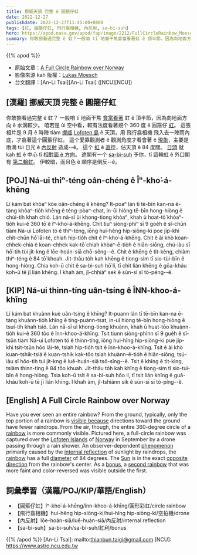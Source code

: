 ```yaml
---
title: 挪威天頂 完整 ê 圓箍仔虹
date: 2022-12-27
publishdate: 2022-12-27T11:45:00+0800
tags: [虹, 圓箍仔虹, 飛行翕相機, 內反射, sa-bì-suh]
hero: https://apod.nasa.gov/apod/fap/image/2212/FullCircleRainbow_Moesch_960.jpg
summary: 你敢捌看過完整 ê 虹？一般咱 tī 地面干焦會當看著虹 ê 頂半節，因為向地面方向 ê 水滴較少。
---
```


{{% apod %}}                                                                                                                                                                                                               

- 原始文章：[A Full Circle Rainbow over Norway](https://apod.nasa.gov/apod/ap221227.html)
- 影像來源 kah 版權：[Lukas Moesch](https://www.lukas-moesch.ch/about)
- 台文翻譯：[An-Li Tsai][An-Li Tsai] ([NCU][NCU])

## [漢羅] 挪威天頂 完整 ê 圓箍仔虹
你敢捌看過完整 ê 虹？
一般咱 tī 地面干焦 [會當看著][visible because] 虹 ê 頂半節，因為向地面方向 ê 水滴較少。
咱若是 ùi 空中看，較有法度看著規个 360 度 ê 圓箍仔 [虹][rainbow 1]。
這張相片是 9 月 ê 時陣 tiàm [挪威][Norway] [Lofoten 島][Lofoten Islands] ê 天頂，用 飛行翕相機 飛入去一陣雨內底，才翕著這个圓箍仔虹。
這个愛靠觀測者 ê 觀測角度才看會著 ê [現象][phenomenon]，主要是 雨滴 tùi 日光 ê [內反射][internal reflection] 造成--ê。
這个 [虹][rainbow 2] ê [直徑][diameter]，佔天頂 ê 84 度闊。
[日頭][Sun] 就 kah 虹 ê 中心 tī [相對面 ê 方向][opposite direction]。
遮閣有一个 [sa-bì-suh][bonus] 予你，tī 這輪虹 ê 外口閣有 [第二輪虹][second rainbow]。
伊較暗，而且色 ê 順序是倒反--ê。

## [POJ] Ná-ui thiⁿ-téng oân-chéng ê Îⁿ-kho͘-á-khēng
Lí kám bat khòaⁿ kòe oân-chéng ê khēng?
It-poaⁿ lán tī tē-bīn kan-na ē-tàng khòaⁿ-tio̍h khēng ê téng-pòaⁿ-chat, in-ūi hiòng tē-bīn hong-hiòng ê chúi-tih khah chió.
Lán nā-sī ùi khong-tiong khòaⁿ, khah ū hoat-tō͘ khòaⁿ-tio̍h kui-ê 360 tō͘ ê îⁿ-kho͘-á-khēng.
Chit tiuⁿ siòng-phìⁿ sī 9 goe̍h ê sî-chūn tiàm Ná-ui Lofoten tó ê thiⁿ-téng, iōng hui-hêng hip-siòng-ki poe ji̍p-khì chit-chūn hō͘ lāi-té, chiah hip-tio̍h chit ê îⁿ-kho͘-á-khēng.
Chit ê ài khò koan-chhek-chiá ê koan-chhek kak-tō͘ chiah khòaⁿ-ē-tio̍h ê hiān-siōng, chú-iàu sī hō͘-tih tùi ji̍t-kng ê lōe-hoán-siā chō-sêng--ê.
Chit ê khēng ê ti̍t-kèng, chiàm thiⁿ-téng ê 84 tō͘ khoah.
Ji̍t-thâu to̍h kah khēng ê tiong-sim tī sio-tùi-bīn ê hong-hiòng.
Chia koh-ū chi̍t ê sa-bì-suh hō͘ lí, tī chit lián khēng ê gōa-kháu koh-ū tē jī lián khēng.
I khah àm, jî-chhiáⁿ sek ê sūn-sī sī tò-péng--ê.



## [KIP] Ná-ui thinn-tíng uân-tsíng ê ÎNN-khoo-á-khīng
Lí kám bat khuànn kuè uân-tsíng ê khīng?
It-puann lán tī tē-bīn kan-na ē-tàng khuànn-tio̍h khīng ê tíng-puànn-tsat, in-uī hiòng tē-bīn hong-hiòng ê tsuí-tih khah tsió.
Lán nā-sī uì khong-tiong khuànn, khah ū huat-tōo khuànn-tio̍h kui-ê 360 tōo ê înn-khoo-á-khīng.
Tsit tiunn siòng-phìnn sī 9 gue̍h ê sî-tsūn tiàm Ná-ui Lofoten tó ê thinn-tíng, iōng hui-hîng hip-siòng-ki pue ji̍p-khì tsit-tsūn hōo lāi-té, tsiah hip-tio̍h tsit ê înn-khoo-á-khīng.
Tsit ê ài khò kuan-tshik-tsiá ê kuan-tshik kak-tōo tsiah khuànn-ē-tio̍h ê hiān-siōng, tsú-iàu sī hōo-tih tuì ji̍t-kng ê luē-huán-siā tsō-sîng--ê.
Tsit ê khīng ê ti̍t-kìng, tsiàm thinn-tíng ê 84 tōo khuah.
Ji̍t-thâu to̍h kah khīng ê tiong-sim tī sio-tuì-bīn ê hong-hiòng.
Tsia koh-ū tsi̍t ê sa-bì-suh hōo lí, tī tsit lián khīng ê guā-kháu koh-ū tē jī lián khīng.
I khah àm, jî-tshiánn sik ê sūn-sī sī tò-píng--ê.

## [English] A Full Circle Rainbow over Norway
Have you ever seen an entire rainbow?
From the ground, typically, only the top portion of a rainbow is [visible because][visible because] directions toward the ground have fewer raindrops.
From the air, though, the entire 360-degree circle of a [rainbow][rainbow 1] is more commonly visible.
Pictured here, a full-circle rainbow was captured over the [Lofoten Islands][Lofoten Islands] of [Norway][Norway] in September by a drone passing through a rain shower.
An observer-dependent [phenomenon][phenomenon] primarily caused by the [internal reflection][internal reflection] of sunlight by raindrops, the [rainbow][rainbow 2] has a full [diameter][diameter] of 84 degrees.
The [Sun][Sun] is in the exact [opposite direction][opposite direction] from the rainbow's center.
As a [bonus][bonus], a [second rainbow][second rainbow] that was more faint and color-reversed was visible outside the first.


## 詞彙學習（漢羅/POJ/KIP/華語/English）
- 【圓箍仔虹】îⁿ-kho͘-á-khēng/înn-khoo-á-khīng/圓形彩虹/circle rainbow
- 【飛行翕相機】hui-hêng hip-siòng-ki/hui-hîng hip-siòng-ki/空拍機/drone
- 【內反射】lōe-hoán-siā/luē-huán-siā/內反射/internal reflection
- 【sa-bì-suh】sa-bì-suh/sa-bì-suh/紅利/bonus


{{% /apod %}}
[An-Li Tsai]: mailto:thianbun.taigi@gmail.com
[NCU]: https://www.astro.ncu.edu.tw

[copyright]: https://apod.nasa.gov/apod/fap/lib/about_apod.html#srapply
[License]: https://creativecommons.org/licenses/by/2.0/

[visible because]:http://www.slate.com/blogs/bad_astronomy/2014/09/17/circular_rainbow_rare_optic_effect_seen_from_the_air.html
[rainbow 1]:https://en.wikipedia.org/wiki/Rainbow
[Lofoten Islands]:https://youtu.be/mg67iIFivDo
[Norway]:https://en.wikipedia.org/wiki/Norway
[phenomenon]:https://scijinks.gov/rainbow/
[internal reflection]:https://www.atoptics.co.uk/rainbows/orders.htm
[rainbow 2]:https://www.atoptics.co.uk/bows.htm
[diameter]:https://www.reddit.com/r/askscience/comments/24x910/what_is_the_diameter_of_a_rainbow/
[Sun]:https://solarsystem.nasa.gov/solar-system/sun/overview/
[opposite direction]:https://apod.nasa.gov/apod/ap190624.html
[bonus]:https://hiawasseevet.com/wp-content/uploads/2021/08/smiling-cat-for-web.jpg
[second rainbow]:https://apod.nasa.gov/apod/ap070912.html


